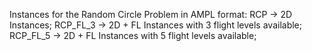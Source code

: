 Instances for the Random Circle Problem in AMPL format:
RCP -> 2D Instances;
RCP_FL_3 -> 2D + FL Instances with 3 flight levels available;
RCP_FL_5 -> 2D + FL Instances with 5 flight levels available;
